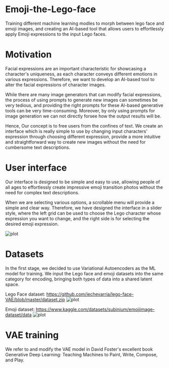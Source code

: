 # Emoji-the-Lego-face
Training different machine learning modles to morph between lego face and emoji images, and creating an AI-based tool that allows users to effortlessly apply Emoji expressions to the input Lego faces.

# Motivation
Facial expressions are an important characteristic for showcasing a character's uniqueness, as each character conveys different emotions in various expressions. Therefore, we want to develop an AI-based tool to alter the facial expressions of character images.

While there are many image generators that can modify facial expressions, the process of using prompts to generate new images can sometimes be very tedious, and providing the right prompts for these AI-based generative tools can be very time-consuming. Moreover, by only using prompts for image generation we can not directly forsee how the output results will be.

Hence, Our concept is to free users from the confines of text. We create an interface which is really simple to use by changing input characters' expression through choosing different expression,  provide a more intuitive and straightforward way to create new images without the need for cumbersome text descriptions.

# User interface
Our interface is designed to be simple and easy to use, allowing people of all ages to effortlessly create impressive emoji transition photos without the need for complex text descriptions.

When we are selecting various options, a scrollable menu will provide a simple and clear way. Therefore, we have designed the interface in a slider style, where the left grid can be used to choose the Lego character whose expression you want to change, and the right side is for selecting the desired emoji expression.

![plot](https://i.imgur.com/aLB76bO.png)

# Datasets 
In the first stage, we decided to use Variational Autoencoders as the ML model for training. We input the Lego face and emoji datasets into the same category for encoding, bringing both types of data into a shared latent space.

Lego Face dataset:
https://github.com/iechevarria/lego-face-VAE/blob/master/dataset.zip
![plot]()

Emoji dataset:
https://www.kaggle.com/datasets/subinium/emojiimage-dataset/data
![plot](https://i.imgur.com/MR0ENcr.png)

# VAE training
We refer to and modify the VAE model in David Foster's excellent book Generative Deep Learning: Teaching Machines to Paint, Write, Compose, and Play. 

